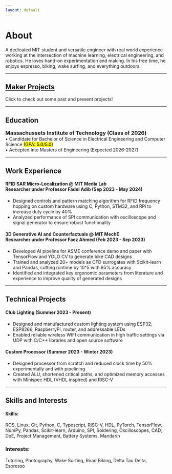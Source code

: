 ```yaml
--- 
layout: default
---
```


# About 
A dedicated MIT student and versatile engineer with real world experience working at the intersection of machine learning, electrical engineering, and robotics. He loves hand-on experimentation and making. In his free time, he enjoys espresso, biking, wake surfing, and everything outdoors. 

---

## [Maker Projects](./other_pages/projects_home.html)
Click to check out some past and present projects!

---

<h2>Education</h2>
<h3 style="margin:0px">Massachussets Institute of Technology (Class of 2026)</h3>
• Candidate for Bachelor of Science in Electrical Engineering and Computer Science <mark> (GPA: 5.0/5.0) </mark>
<br>• Accepted into Masters of Engineering (Expected 2026-2027)

---

## Work Experience
#### RFID SAR Micro-Localization @ MIT Media Lab <br> Researcher under Professor Fadel Adib (Sep 2023 - May 2024)
- Designed controls and pattern matching algorithm for RFID frequency hopping on custom hardware using C, Python, STM32, and RPi to increase duty cycle by 40%
- Analyzed performance of SPI communication with oscilloscope and signal generator to ensure robust functionality

#### 3D Generative AI and Counterfactuals @ MIT MechE <br> Researcher under Professor Faez Ahmed (Feb 2023 - Sep 2023)
- Developed AI pipeline for ASME conference demo and paper with TensorFlow and YOLO CV to generate bike CAD designs 
- Trained and analyzed 20+ models as CFD surrogates with Scikit-learn and Pandas, cutting runtime by 10^5 with 95% accuracy
- Identified and integrated key ergonomic parameters from literature and experience to improve quality of generated designs

---

## Technical Projects 
#### Club Lighting (Summer 2023 - Present)
- Designed and manufactured custom lighting system using ESP32, ESP8266, RaspberryPi, router, and addressable LEDs
- Enabled reliable wireless WIFI communication in high traffic settings via UDP with C/C++ libraries and open source software

#### Custom Processor (Summer 2023 - Winter 2023)
- Designed processor from scratch and reduced clock time by 50% experimentally and with pipelining 
- Created ALU, shortened critical paths, and optimized memory accesses with Minispec HDL (VHDL inspired) and RISC-V

---

## Skills and Interests
#### Skills:
ROS, Linux, Git, Python, C, Typescript, RISC-V, HDL, PyTorch, TensorFlow, NumPy, Pandas, Scikit-learn, Arduino, SPI, Soldering, Oscilloscopes, CAD, DoE, Project Management, Battery Systems, Mandarin

### Interests:
Tutoring, Photography, Wake Surfing, Road Biking, Delta Tau Delta, Espresso




